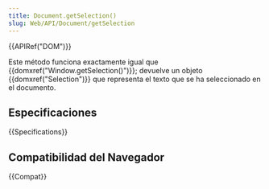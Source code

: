 ```yaml
---
title: Document.getSelection()
slug: Web/API/Document/getSelection
---
```


{{APIRef("DOM")}}

Este método funciona exactamente igual que {{domxref("Window.getSelection()")}}; devuelve un objeto {{domxref("Selection")}} que representa el texto que se ha seleccionado en el documento.

## Especificaciones

{{Specifications}}

## Compatibilidad del Navegador

{{Compat}}
